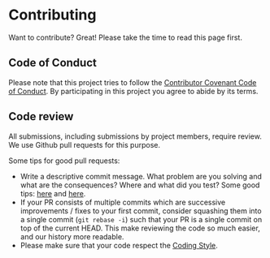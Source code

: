 # Contributing

Want to contribute? Great! Please take the time to read this page first.

## Code of Conduct

Please note that this project tries to follow the [Contributor Covenant Code of
Conduct][1]. By participating in this project you agree to abide by its terms.

## Code review

All submissions, including submissions by project members, require review. We
use Github pull requests for this purpose.

Some tips for good pull requests:

- Write a descriptive commit message. What problem are you solving and what
  are the consequences? Where and what did you test? Some good tips:
  [here](http://robots.thoughtbot.com/5-useful-tips-for-a-better-commit-message)
  and [here](https://www.kernel.org/doc/Documentation/SubmittingPatches).
- If your PR consists of multiple commits which are successive improvements /
  fixes to your first commit, consider squashing them into a single commit
  (`git rebase -i`) such that your PR is a single commit on top of the current
  HEAD. This make reviewing the code so much easier, and our history more
  readable.
- Please make sure that your code respect the [Coding Style][2].


[1]: https://www.contributor-covenant.org
[2]: https://github.com/jeanguyomarch/eovim/wiki/Developing-Eovim#coding-style
